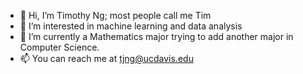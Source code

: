 - 👋 Hi, I’m Timothy Ng; most people call me Tim
- 👀 I’m interested in machine learning and data analysis
- 🌱 I’m currently a Mathematics major trying to add another major in Computer Science.
- 📫 You can reach me at tjng@ucdavis.edu

<!---
timng-gnmit/timng-gnmit is a ✨ special ✨ repository because its `README.md` (this file) appears on your GitHub profile.
You can click the Preview link to take a look at your changes.
--->
